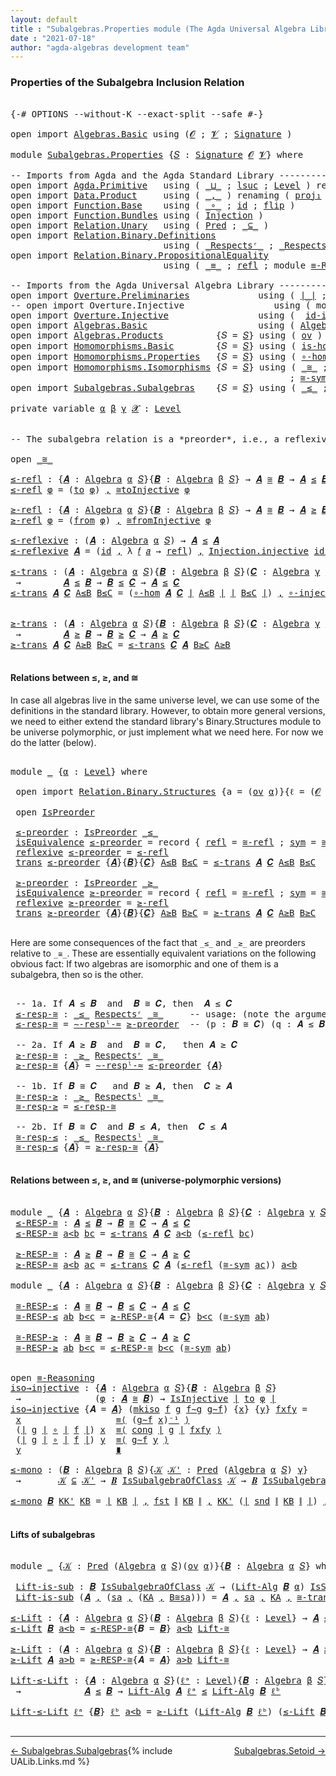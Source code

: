 ```yaml
---
layout: default
title : "Subalgebras.Properties module (The Agda Universal Algebra Library)"
date : "2021-07-18"
author: "agda-algebras development team"
---
```


### <a id="properties-of-the-subalgebra-inclusion-relation">Properties of the Subalgebra Inclusion Relation</a>

<pre class="Agda">

<a id="291" class="Symbol">{-#</a> <a id="295" class="Keyword">OPTIONS</a> <a id="303" class="Pragma">--without-K</a> <a id="315" class="Pragma">--exact-split</a> <a id="329" class="Pragma">--safe</a> <a id="336" class="Symbol">#-}</a>

<a id="341" class="Keyword">open</a> <a id="346" class="Keyword">import</a> <a id="353" href="Algebras.Basic.html" class="Module">Algebras.Basic</a> <a id="368" class="Keyword">using</a> <a id="374" class="Symbol">(</a><a id="375" href="Algebras.Basic.html#1130" class="Generalizable">𝓞</a> <a id="377" class="Symbol">;</a> <a id="379" href="Algebras.Basic.html#1132" class="Generalizable">𝓥</a> <a id="381" class="Symbol">;</a> <a id="383" href="Algebras.Basic.html#3858" class="Function">Signature</a> <a id="393" class="Symbol">)</a>

<a id="396" class="Keyword">module</a> <a id="403" href="Subalgebras.Properties.html" class="Module">Subalgebras.Properties</a> <a id="426" class="Symbol">{</a><a id="427" href="Subalgebras.Properties.html#427" class="Bound">𝑆</a> <a id="429" class="Symbol">:</a> <a id="431" href="Algebras.Basic.html#3858" class="Function">Signature</a> <a id="441" href="Algebras.Basic.html#1130" class="Generalizable">𝓞</a> <a id="443" href="Algebras.Basic.html#1132" class="Generalizable">𝓥</a><a id="444" class="Symbol">}</a> <a id="446" class="Keyword">where</a>

<a id="453" class="Comment">-- Imports from Agda and the Agda Standard Library -------------------------------</a>
<a id="536" class="Keyword">open</a> <a id="541" class="Keyword">import</a> <a id="548" href="Agda.Primitive.html" class="Module">Agda.Primitive</a>   <a id="565" class="Keyword">using</a> <a id="571" class="Symbol">(</a> <a id="573" href="Agda.Primitive.html#810" class="Primitive Operator">_⊔_</a> <a id="577" class="Symbol">;</a> <a id="579" href="Agda.Primitive.html#780" class="Primitive">lsuc</a> <a id="584" class="Symbol">;</a> <a id="586" href="Agda.Primitive.html#597" class="Postulate">Level</a> <a id="592" class="Symbol">)</a> <a id="594" class="Keyword">renaming</a> <a id="603" class="Symbol">(</a> <a id="605" href="Agda.Primitive.html#326" class="Primitive">Set</a> <a id="609" class="Symbol">to</a> <a id="612" class="Primitive">Type</a> <a id="617" class="Symbol">)</a>
<a id="619" class="Keyword">open</a> <a id="624" class="Keyword">import</a> <a id="631" href="Data.Product.html" class="Module">Data.Product</a>     <a id="648" class="Keyword">using</a> <a id="654" class="Symbol">(</a> <a id="656" href="Agda.Builtin.Sigma.html#236" class="InductiveConstructor Operator">_,_</a> <a id="660" class="Symbol">)</a> <a id="662" class="Keyword">renaming</a> <a id="671" class="Symbol">(</a> <a id="673" href="Agda.Builtin.Sigma.html#252" class="Field">proj₁</a> <a id="679" class="Symbol">to</a> <a id="682" class="Field">fst</a> <a id="686" class="Symbol">;</a> <a id="688" href="Agda.Builtin.Sigma.html#264" class="Field">proj₂</a> <a id="694" class="Symbol">to</a> <a id="697" class="Field">snd</a> <a id="701" class="Symbol">)</a>
<a id="703" class="Keyword">open</a> <a id="708" class="Keyword">import</a> <a id="715" href="Function.Base.html" class="Module">Function.Base</a>    <a id="732" class="Keyword">using</a> <a id="738" class="Symbol">(</a> <a id="740" href="Function.Base.html#1031" class="Function Operator">_∘_</a> <a id="744" class="Symbol">;</a> <a id="746" href="Function.Base.html#615" class="Function">id</a> <a id="749" class="Symbol">;</a> <a id="751" href="Function.Base.html#1554" class="Function">flip</a> <a id="756" class="Symbol">)</a>
<a id="758" class="Keyword">open</a> <a id="763" class="Keyword">import</a> <a id="770" href="Function.Bundles.html" class="Module">Function.Bundles</a> <a id="787" class="Keyword">using</a> <a id="793" class="Symbol">(</a> <a id="795" href="Function.Bundles.html#2240" class="Record">Injection</a> <a id="805" class="Symbol">)</a>
<a id="807" class="Keyword">open</a> <a id="812" class="Keyword">import</a> <a id="819" href="Relation.Unary.html" class="Module">Relation.Unary</a>   <a id="836" class="Keyword">using</a> <a id="842" class="Symbol">(</a> <a id="844" href="Relation.Unary.html#1101" class="Function">Pred</a> <a id="849" class="Symbol">;</a> <a id="851" href="Relation.Unary.html#1742" class="Function Operator">_⊆_</a> <a id="855" class="Symbol">)</a>
<a id="857" class="Keyword">open</a> <a id="862" class="Keyword">import</a> <a id="869" href="Relation.Binary.Definitions.html" class="Module">Relation.Binary.Definitions</a>
                             <a id="926" class="Keyword">using</a> <a id="932" class="Symbol">(</a> <a id="934" href="Relation.Binary.Definitions.html#3861" class="Function Operator">_Respectsʳ_</a> <a id="946" class="Symbol">;</a> <a id="948" href="Relation.Binary.Definitions.html#4026" class="Function Operator">_Respectsˡ_</a> <a id="960" class="Symbol">)</a>
<a id="962" class="Keyword">open</a> <a id="967" class="Keyword">import</a> <a id="974" href="Relation.Binary.PropositionalEquality.html" class="Module">Relation.Binary.PropositionalEquality</a>
                             <a id="1041" class="Keyword">using</a> <a id="1047" class="Symbol">(</a> <a id="1049" href="Agda.Builtin.Equality.html#151" class="Datatype Operator">_≡_</a> <a id="1053" class="Symbol">;</a> <a id="1055" href="Agda.Builtin.Equality.html#208" class="InductiveConstructor">refl</a> <a id="1060" class="Symbol">;</a> <a id="1062" class="Keyword">module</a> <a id="1069" href="Relation.Binary.PropositionalEquality.Core.html#2708" class="Module">≡-Reasoning</a> <a id="1081" class="Symbol">;</a> <a id="1083" href="Relation.Binary.PropositionalEquality.Core.html#1130" class="Function">cong</a> <a id="1088" class="Symbol">)</a>

<a id="1091" class="Comment">-- Imports from the Agda Universal Algebra Library --------------------</a>
<a id="1163" class="Keyword">open</a> <a id="1168" class="Keyword">import</a> <a id="1175" href="Overture.Preliminaries.html" class="Module">Overture.Preliminaries</a>             <a id="1210" class="Keyword">using</a> <a id="1216" class="Symbol">(</a> <a id="1218" href="Overture.Preliminaries.html#4383" class="Function Operator">∣_∣</a> <a id="1222" class="Symbol">;</a> <a id="1224" href="Overture.Preliminaries.html#4421" class="Function Operator">∥_∥</a> <a id="1228" class="Symbol">;</a> <a id="1230" href="Overture.Preliminaries.html#5086" class="Function Operator">_⁻¹</a> <a id="1234" class="Symbol">)</a>
<a id="1236" class="Comment">-- open import Overture.Injective                 using ( module compose )</a>
<a id="1311" class="Keyword">open</a> <a id="1316" class="Keyword">import</a> <a id="1323" href="Overture.Injective.html" class="Module">Overture.Injective</a>                 <a id="1358" class="Keyword">using</a> <a id="1364" class="Symbol">(</a>  <a id="1367" href="Overture.Injective.html#1150" class="Function">id-is-injective</a> <a id="1383" class="Symbol">;</a> <a id="1385" href="Overture.Injective.html#1265" class="Function">IsInjective</a> <a id="1397" class="Symbol">;</a> <a id="1399" href="Overture.Injective.html#1440" class="Function">∘-injective</a> <a id="1411" class="Symbol">)</a>
<a id="1413" class="Keyword">open</a> <a id="1418" class="Keyword">import</a> <a id="1425" href="Algebras.Basic.html" class="Module">Algebras.Basic</a>                     <a id="1460" class="Keyword">using</a> <a id="1466" class="Symbol">(</a> <a id="1468" href="Algebras.Basic.html#6222" class="Function">Algebra</a> <a id="1476" class="Symbol">;</a> <a id="1478" href="Algebras.Basic.html#10858" class="Function">Lift-Alg</a> <a id="1487" class="Symbol">)</a>
<a id="1489" class="Keyword">open</a> <a id="1494" class="Keyword">import</a> <a id="1501" href="Algebras.Products.html" class="Module">Algebras.Products</a>          <a id="1528" class="Symbol">{</a><a id="1529" class="Argument">𝑆</a> <a id="1531" class="Symbol">=</a> <a id="1533" href="Subalgebras.Properties.html#427" class="Bound">𝑆</a><a id="1534" class="Symbol">}</a> <a id="1536" class="Keyword">using</a> <a id="1542" class="Symbol">(</a> <a id="1544" href="Algebras.Products.html#3135" class="Function">ov</a> <a id="1547" class="Symbol">)</a>
<a id="1549" class="Keyword">open</a> <a id="1554" class="Keyword">import</a> <a id="1561" href="Homomorphisms.Basic.html" class="Module">Homomorphisms.Basic</a>        <a id="1588" class="Symbol">{</a><a id="1589" class="Argument">𝑆</a> <a id="1591" class="Symbol">=</a> <a id="1593" href="Subalgebras.Properties.html#427" class="Bound">𝑆</a><a id="1594" class="Symbol">}</a> <a id="1596" class="Keyword">using</a> <a id="1602" class="Symbol">(</a> <a id="1604" href="Homomorphisms.Basic.html#2538" class="Function">is-homomorphism</a> <a id="1620" class="Symbol">)</a>
<a id="1622" class="Keyword">open</a> <a id="1627" class="Keyword">import</a> <a id="1634" href="Homomorphisms.Properties.html" class="Module">Homomorphisms.Properties</a>   <a id="1661" class="Symbol">{</a><a id="1662" class="Argument">𝑆</a> <a id="1664" class="Symbol">=</a> <a id="1666" href="Subalgebras.Properties.html#427" class="Bound">𝑆</a><a id="1667" class="Symbol">}</a> <a id="1669" class="Keyword">using</a> <a id="1675" class="Symbol">(</a> <a id="1677" href="Homomorphisms.Properties.html#1366" class="Function">∘-hom</a> <a id="1683" class="Symbol">;</a> <a id="1685" href="Homomorphisms.Properties.html#1680" class="Function">∘-is-hom</a> <a id="1694" class="Symbol">)</a>
<a id="1696" class="Keyword">open</a> <a id="1701" class="Keyword">import</a> <a id="1708" href="Homomorphisms.Isomorphisms.html" class="Module">Homomorphisms.Isomorphisms</a> <a id="1735" class="Symbol">{</a><a id="1736" class="Argument">𝑆</a> <a id="1738" class="Symbol">=</a> <a id="1740" href="Subalgebras.Properties.html#427" class="Bound">𝑆</a><a id="1741" class="Symbol">}</a> <a id="1743" class="Keyword">using</a> <a id="1749" class="Symbol">(</a> <a id="1751" href="Homomorphisms.Isomorphisms.html#2333" class="Record Operator">_≅_</a> <a id="1755" class="Symbol">;</a> <a id="1757" href="Homomorphisms.Isomorphisms.html#3500" class="Function">≅toInjective</a> <a id="1770" class="Symbol">;</a> <a id="1772" href="Homomorphisms.Isomorphisms.html#3828" class="Function">≅fromInjective</a> <a id="1787" class="Symbol">;</a> <a id="1789" href="Homomorphisms.Isomorphisms.html#2874" class="Function">≅-refl</a>
                                                     <a id="1849" class="Symbol">;</a> <a id="1851" href="Homomorphisms.Isomorphisms.html#2964" class="Function">≅-sym</a> <a id="1857" class="Symbol">;</a> <a id="1859" href="Homomorphisms.Isomorphisms.html#3053" class="Function">≅-trans</a> <a id="1867" class="Symbol">;</a> <a id="1869" href="Homomorphisms.Isomorphisms.html#4408" class="Function">Lift-≅</a> <a id="1876" class="Symbol">;</a> <a id="1878" href="Homomorphisms.Isomorphisms.html#2427" class="InductiveConstructor">mkiso</a> <a id="1884" class="Symbol">)</a>
<a id="1886" class="Keyword">open</a> <a id="1891" class="Keyword">import</a> <a id="1898" href="Subalgebras.Subalgebras.html" class="Module">Subalgebras.Subalgebras</a>    <a id="1925" class="Symbol">{</a><a id="1926" class="Argument">𝑆</a> <a id="1928" class="Symbol">=</a> <a id="1930" href="Subalgebras.Properties.html#427" class="Bound">𝑆</a><a id="1931" class="Symbol">}</a> <a id="1933" class="Keyword">using</a> <a id="1939" class="Symbol">(</a> <a id="1941" href="Subalgebras.Subalgebras.html#2186" class="Function Operator">_≤_</a> <a id="1945" class="Symbol">;</a> <a id="1947" href="Subalgebras.Subalgebras.html#2339" class="Function Operator">_≥_</a> <a id="1951" class="Symbol">;</a> <a id="1953" href="Subalgebras.Subalgebras.html#5744" class="Function Operator">_IsSubalgebraOfClass_</a> <a id="1975" class="Symbol">)</a>

<a id="1978" class="Keyword">private</a> <a id="1986" class="Keyword">variable</a> <a id="1995" href="Subalgebras.Properties.html#1995" class="Generalizable">α</a> <a id="1997" href="Subalgebras.Properties.html#1997" class="Generalizable">β</a> <a id="1999" href="Subalgebras.Properties.html#1999" class="Generalizable">γ</a> <a id="2001" href="Subalgebras.Properties.html#2001" class="Generalizable">𝓧</a> <a id="2003" class="Symbol">:</a> <a id="2005" href="Agda.Primitive.html#597" class="Postulate">Level</a>


<a id="2013" class="Comment">-- The subalgebra relation is a *preorder*, i.e., a reflexive transitive binary relation.</a>

<a id="2104" class="Keyword">open</a> <a id="2109" href="Homomorphisms.Isomorphisms.html#2333" class="Module Operator">_≅_</a>

<a id="≤-refl"></a><a id="2114" href="Subalgebras.Properties.html#2114" class="Function">≤-refl</a> <a id="2121" class="Symbol">:</a> <a id="2123" class="Symbol">{</a><a id="2124" href="Subalgebras.Properties.html#2124" class="Bound">𝑨</a> <a id="2126" class="Symbol">:</a> <a id="2128" href="Algebras.Basic.html#6222" class="Function">Algebra</a> <a id="2136" href="Subalgebras.Properties.html#1995" class="Generalizable">α</a> <a id="2138" href="Subalgebras.Properties.html#427" class="Bound">𝑆</a><a id="2139" class="Symbol">}{</a><a id="2141" href="Subalgebras.Properties.html#2141" class="Bound">𝑩</a> <a id="2143" class="Symbol">:</a> <a id="2145" href="Algebras.Basic.html#6222" class="Function">Algebra</a> <a id="2153" href="Subalgebras.Properties.html#1997" class="Generalizable">β</a> <a id="2155" href="Subalgebras.Properties.html#427" class="Bound">𝑆</a><a id="2156" class="Symbol">}</a> <a id="2158" class="Symbol">→</a> <a id="2160" href="Subalgebras.Properties.html#2124" class="Bound">𝑨</a> <a id="2162" href="Homomorphisms.Isomorphisms.html#2333" class="Record Operator">≅</a> <a id="2164" href="Subalgebras.Properties.html#2141" class="Bound">𝑩</a> <a id="2166" class="Symbol">→</a> <a id="2168" href="Subalgebras.Properties.html#2124" class="Bound">𝑨</a> <a id="2170" href="Subalgebras.Subalgebras.html#2186" class="Function Operator">≤</a> <a id="2172" href="Subalgebras.Properties.html#2141" class="Bound">𝑩</a>
<a id="2174" href="Subalgebras.Properties.html#2114" class="Function">≤-refl</a> <a id="2181" href="Subalgebras.Properties.html#2181" class="Bound">φ</a> <a id="2183" class="Symbol">=</a> <a id="2185" class="Symbol">(</a><a id="2186" href="Homomorphisms.Isomorphisms.html#2442" class="Field">to</a> <a id="2189" href="Subalgebras.Properties.html#2181" class="Bound">φ</a><a id="2190" class="Symbol">)</a> <a id="2192" href="Agda.Builtin.Sigma.html#236" class="InductiveConstructor Operator">,</a> <a id="2194" href="Homomorphisms.Isomorphisms.html#3500" class="Function">≅toInjective</a> <a id="2207" href="Subalgebras.Properties.html#2181" class="Bound">φ</a>

<a id="≥-refl"></a><a id="2210" href="Subalgebras.Properties.html#2210" class="Function">≥-refl</a> <a id="2217" class="Symbol">:</a> <a id="2219" class="Symbol">{</a><a id="2220" href="Subalgebras.Properties.html#2220" class="Bound">𝑨</a> <a id="2222" class="Symbol">:</a> <a id="2224" href="Algebras.Basic.html#6222" class="Function">Algebra</a> <a id="2232" href="Subalgebras.Properties.html#1995" class="Generalizable">α</a> <a id="2234" href="Subalgebras.Properties.html#427" class="Bound">𝑆</a><a id="2235" class="Symbol">}{</a><a id="2237" href="Subalgebras.Properties.html#2237" class="Bound">𝑩</a> <a id="2239" class="Symbol">:</a> <a id="2241" href="Algebras.Basic.html#6222" class="Function">Algebra</a> <a id="2249" href="Subalgebras.Properties.html#1997" class="Generalizable">β</a> <a id="2251" href="Subalgebras.Properties.html#427" class="Bound">𝑆</a><a id="2252" class="Symbol">}</a> <a id="2254" class="Symbol">→</a> <a id="2256" href="Subalgebras.Properties.html#2220" class="Bound">𝑨</a> <a id="2258" href="Homomorphisms.Isomorphisms.html#2333" class="Record Operator">≅</a> <a id="2260" href="Subalgebras.Properties.html#2237" class="Bound">𝑩</a> <a id="2262" class="Symbol">→</a> <a id="2264" href="Subalgebras.Properties.html#2220" class="Bound">𝑨</a> <a id="2266" href="Subalgebras.Subalgebras.html#2339" class="Function Operator">≥</a> <a id="2268" href="Subalgebras.Properties.html#2237" class="Bound">𝑩</a>
<a id="2270" href="Subalgebras.Properties.html#2210" class="Function">≥-refl</a> <a id="2277" href="Subalgebras.Properties.html#2277" class="Bound">φ</a> <a id="2279" class="Symbol">=</a> <a id="2281" class="Symbol">(</a><a id="2282" href="Homomorphisms.Isomorphisms.html#2457" class="Field">from</a> <a id="2287" href="Subalgebras.Properties.html#2277" class="Bound">φ</a><a id="2288" class="Symbol">)</a> <a id="2290" href="Agda.Builtin.Sigma.html#236" class="InductiveConstructor Operator">,</a> <a id="2292" href="Homomorphisms.Isomorphisms.html#3828" class="Function">≅fromInjective</a> <a id="2307" href="Subalgebras.Properties.html#2277" class="Bound">φ</a>

<a id="≤-reflexive"></a><a id="2310" href="Subalgebras.Properties.html#2310" class="Function">≤-reflexive</a> <a id="2322" class="Symbol">:</a> <a id="2324" class="Symbol">(</a><a id="2325" href="Subalgebras.Properties.html#2325" class="Bound">𝑨</a> <a id="2327" class="Symbol">:</a> <a id="2329" href="Algebras.Basic.html#6222" class="Function">Algebra</a> <a id="2337" href="Subalgebras.Properties.html#1995" class="Generalizable">α</a> <a id="2339" href="Subalgebras.Properties.html#427" class="Bound">𝑆</a><a id="2340" class="Symbol">)</a> <a id="2342" class="Symbol">→</a> <a id="2344" href="Subalgebras.Properties.html#2325" class="Bound">𝑨</a> <a id="2346" href="Subalgebras.Subalgebras.html#2186" class="Function Operator">≤</a> <a id="2348" href="Subalgebras.Properties.html#2325" class="Bound">𝑨</a>
<a id="2350" href="Subalgebras.Properties.html#2310" class="Function">≤-reflexive</a> <a id="2362" href="Subalgebras.Properties.html#2362" class="Bound">𝑨</a> <a id="2364" class="Symbol">=</a> <a id="2366" class="Symbol">(</a><a id="2367" href="Function.Base.html#615" class="Function">id</a> <a id="2370" href="Agda.Builtin.Sigma.html#236" class="InductiveConstructor Operator">,</a> <a id="2372" class="Symbol">λ</a> <a id="2374" href="Subalgebras.Properties.html#2374" class="Bound">𝑓</a> <a id="2376" href="Subalgebras.Properties.html#2376" class="Bound">𝑎</a> <a id="2378" class="Symbol">→</a> <a id="2380" href="Agda.Builtin.Equality.html#208" class="InductiveConstructor">refl</a><a id="2384" class="Symbol">)</a> <a id="2386" href="Agda.Builtin.Sigma.html#236" class="InductiveConstructor Operator">,</a> <a id="2388" href="Function.Bundles.html#2366" class="Field">Injection.injective</a> <a id="2408" href="Overture.Injective.html#1150" class="Function">id-is-injective</a>

<a id="≤-trans"></a><a id="2425" href="Subalgebras.Properties.html#2425" class="Function">≤-trans</a> <a id="2433" class="Symbol">:</a> <a id="2435" class="Symbol">(</a><a id="2436" href="Subalgebras.Properties.html#2436" class="Bound">𝑨</a> <a id="2438" class="Symbol">:</a> <a id="2440" href="Algebras.Basic.html#6222" class="Function">Algebra</a> <a id="2448" href="Subalgebras.Properties.html#1995" class="Generalizable">α</a> <a id="2450" href="Subalgebras.Properties.html#427" class="Bound">𝑆</a><a id="2451" class="Symbol">){</a><a id="2453" href="Subalgebras.Properties.html#2453" class="Bound">𝑩</a> <a id="2455" class="Symbol">:</a> <a id="2457" href="Algebras.Basic.html#6222" class="Function">Algebra</a> <a id="2465" href="Subalgebras.Properties.html#1997" class="Generalizable">β</a> <a id="2467" href="Subalgebras.Properties.html#427" class="Bound">𝑆</a><a id="2468" class="Symbol">}(</a><a id="2470" href="Subalgebras.Properties.html#2470" class="Bound">𝑪</a> <a id="2472" class="Symbol">:</a> <a id="2474" href="Algebras.Basic.html#6222" class="Function">Algebra</a> <a id="2482" href="Subalgebras.Properties.html#1999" class="Generalizable">γ</a> <a id="2484" href="Subalgebras.Properties.html#427" class="Bound">𝑆</a><a id="2485" class="Symbol">)</a>
 <a id="2488" class="Symbol">→</a>        <a id="2497" href="Subalgebras.Properties.html#2436" class="Bound">𝑨</a> <a id="2499" href="Subalgebras.Subalgebras.html#2186" class="Function Operator">≤</a> <a id="2501" href="Subalgebras.Properties.html#2453" class="Bound">𝑩</a> <a id="2503" class="Symbol">→</a> <a id="2505" href="Subalgebras.Properties.html#2453" class="Bound">𝑩</a> <a id="2507" href="Subalgebras.Subalgebras.html#2186" class="Function Operator">≤</a> <a id="2509" href="Subalgebras.Properties.html#2470" class="Bound">𝑪</a> <a id="2511" class="Symbol">→</a> <a id="2513" href="Subalgebras.Properties.html#2436" class="Bound">𝑨</a> <a id="2515" href="Subalgebras.Subalgebras.html#2186" class="Function Operator">≤</a> <a id="2517" href="Subalgebras.Properties.html#2470" class="Bound">𝑪</a>
<a id="2519" href="Subalgebras.Properties.html#2425" class="Function">≤-trans</a> <a id="2527" href="Subalgebras.Properties.html#2527" class="Bound">𝑨</a> <a id="2529" href="Subalgebras.Properties.html#2529" class="Bound">𝑪</a> <a id="2531" href="Subalgebras.Properties.html#2531" class="Bound">A≤B</a> <a id="2535" href="Subalgebras.Properties.html#2535" class="Bound">B≤C</a> <a id="2539" class="Symbol">=</a> <a id="2541" class="Symbol">(</a><a id="2542" href="Homomorphisms.Properties.html#1366" class="Function">∘-hom</a> <a id="2548" href="Subalgebras.Properties.html#2527" class="Bound">𝑨</a> <a id="2550" href="Subalgebras.Properties.html#2529" class="Bound">𝑪</a> <a id="2552" href="Overture.Preliminaries.html#4383" class="Function Operator">∣</a> <a id="2554" href="Subalgebras.Properties.html#2531" class="Bound">A≤B</a> <a id="2558" href="Overture.Preliminaries.html#4383" class="Function Operator">∣</a> <a id="2560" href="Overture.Preliminaries.html#4383" class="Function Operator">∣</a> <a id="2562" href="Subalgebras.Properties.html#2535" class="Bound">B≤C</a> <a id="2566" href="Overture.Preliminaries.html#4383" class="Function Operator">∣</a><a id="2567" class="Symbol">)</a> <a id="2569" href="Agda.Builtin.Sigma.html#236" class="InductiveConstructor Operator">,</a> <a id="2571" href="Overture.Injective.html#1440" class="Function">∘-injective</a> <a id="2583" href="Overture.Preliminaries.html#4421" class="Function Operator">∥</a> <a id="2585" href="Subalgebras.Properties.html#2531" class="Bound">A≤B</a> <a id="2589" href="Overture.Preliminaries.html#4421" class="Function Operator">∥</a> <a id="2591" href="Overture.Preliminaries.html#4421" class="Function Operator">∥</a> <a id="2593" href="Subalgebras.Properties.html#2535" class="Bound">B≤C</a> <a id="2597" href="Overture.Preliminaries.html#4421" class="Function Operator">∥</a>


<a id="≥-trans"></a><a id="2601" href="Subalgebras.Properties.html#2601" class="Function">≥-trans</a> <a id="2609" class="Symbol">:</a> <a id="2611" class="Symbol">(</a><a id="2612" href="Subalgebras.Properties.html#2612" class="Bound">𝑨</a> <a id="2614" class="Symbol">:</a> <a id="2616" href="Algebras.Basic.html#6222" class="Function">Algebra</a> <a id="2624" href="Subalgebras.Properties.html#1995" class="Generalizable">α</a> <a id="2626" href="Subalgebras.Properties.html#427" class="Bound">𝑆</a><a id="2627" class="Symbol">){</a><a id="2629" href="Subalgebras.Properties.html#2629" class="Bound">𝑩</a> <a id="2631" class="Symbol">:</a> <a id="2633" href="Algebras.Basic.html#6222" class="Function">Algebra</a> <a id="2641" href="Subalgebras.Properties.html#1997" class="Generalizable">β</a> <a id="2643" href="Subalgebras.Properties.html#427" class="Bound">𝑆</a><a id="2644" class="Symbol">}(</a><a id="2646" href="Subalgebras.Properties.html#2646" class="Bound">𝑪</a> <a id="2648" class="Symbol">:</a> <a id="2650" href="Algebras.Basic.html#6222" class="Function">Algebra</a> <a id="2658" href="Subalgebras.Properties.html#1999" class="Generalizable">γ</a> <a id="2660" href="Subalgebras.Properties.html#427" class="Bound">𝑆</a><a id="2661" class="Symbol">)</a>
 <a id="2664" class="Symbol">→</a>        <a id="2673" href="Subalgebras.Properties.html#2612" class="Bound">𝑨</a> <a id="2675" href="Subalgebras.Subalgebras.html#2339" class="Function Operator">≥</a> <a id="2677" href="Subalgebras.Properties.html#2629" class="Bound">𝑩</a> <a id="2679" class="Symbol">→</a> <a id="2681" href="Subalgebras.Properties.html#2629" class="Bound">𝑩</a> <a id="2683" href="Subalgebras.Subalgebras.html#2339" class="Function Operator">≥</a> <a id="2685" href="Subalgebras.Properties.html#2646" class="Bound">𝑪</a> <a id="2687" class="Symbol">→</a> <a id="2689" href="Subalgebras.Properties.html#2612" class="Bound">𝑨</a> <a id="2691" href="Subalgebras.Subalgebras.html#2339" class="Function Operator">≥</a> <a id="2693" href="Subalgebras.Properties.html#2646" class="Bound">𝑪</a>
<a id="2695" href="Subalgebras.Properties.html#2601" class="Function">≥-trans</a> <a id="2703" href="Subalgebras.Properties.html#2703" class="Bound">𝑨</a> <a id="2705" href="Subalgebras.Properties.html#2705" class="Bound">𝑪</a> <a id="2707" href="Subalgebras.Properties.html#2707" class="Bound">A≥B</a> <a id="2711" href="Subalgebras.Properties.html#2711" class="Bound">B≥C</a> <a id="2715" class="Symbol">=</a> <a id="2717" href="Subalgebras.Properties.html#2425" class="Function">≤-trans</a> <a id="2725" href="Subalgebras.Properties.html#2705" class="Bound">𝑪</a> <a id="2727" href="Subalgebras.Properties.html#2703" class="Bound">𝑨</a> <a id="2729" href="Subalgebras.Properties.html#2711" class="Bound">B≥C</a> <a id="2733" href="Subalgebras.Properties.html#2707" class="Bound">A≥B</a>

</pre>

#### <a id="relations-between">Relations between ≤, ≥, and ≅</a>

In case all algebras live in the same universe level, we can use some of the definitions
in the standard library. However, to obtain more general versions, we need to either
extend the standard library's Binary.Structures module to be universe polymorphic, or
just implement what we need here.  For now we do the latter (below).

<pre class="Agda">

<a id="3160" class="Keyword">module</a> <a id="3167" href="Subalgebras.Properties.html#3167" class="Module">_</a> <a id="3169" class="Symbol">{</a><a id="3170" href="Subalgebras.Properties.html#3170" class="Bound">α</a> <a id="3172" class="Symbol">:</a> <a id="3174" href="Agda.Primitive.html#597" class="Postulate">Level</a><a id="3179" class="Symbol">}</a> <a id="3181" class="Keyword">where</a>

 <a id="3189" class="Keyword">open</a> <a id="3194" class="Keyword">import</a> <a id="3201" href="Relation.Binary.Structures.html" class="Module">Relation.Binary.Structures</a> <a id="3228" class="Symbol">{</a><a id="3229" class="Argument">a</a> <a id="3231" class="Symbol">=</a> <a id="3233" class="Symbol">(</a><a id="3234" href="Algebras.Products.html#3135" class="Function">ov</a> <a id="3237" href="Subalgebras.Properties.html#3170" class="Bound">α</a><a id="3238" class="Symbol">)}{</a><a id="3241" class="Argument">ℓ</a> <a id="3243" class="Symbol">=</a> <a id="3245" class="Symbol">(</a><a id="3246" href="Subalgebras.Properties.html#441" class="Bound">𝓞</a> <a id="3248" href="Agda.Primitive.html#810" class="Primitive Operator">⊔</a> <a id="3250" href="Subalgebras.Properties.html#443" class="Bound">𝓥</a> <a id="3252" href="Agda.Primitive.html#810" class="Primitive Operator">⊔</a> <a id="3254" href="Subalgebras.Properties.html#3170" class="Bound">α</a><a id="3255" class="Symbol">)}</a> <a id="3258" class="Symbol">(</a><a id="3259" href="Homomorphisms.Isomorphisms.html#2333" class="Record Operator">_≅_</a> <a id="3263" class="Symbol">{</a><a id="3264" href="Subalgebras.Properties.html#3170" class="Bound">α</a><a id="3265" class="Symbol">}{</a><a id="3267" href="Subalgebras.Properties.html#3170" class="Bound">α</a><a id="3268" class="Symbol">})</a>

 <a id="3273" class="Keyword">open</a> <a id="3278" href="Relation.Binary.Structures.html#2163" class="Module">IsPreorder</a>

 <a id="3291" href="Subalgebras.Properties.html#3291" class="Function">≤-preorder</a> <a id="3302" class="Symbol">:</a> <a id="3304" href="Relation.Binary.Structures.html#2163" class="Record">IsPreorder</a> <a id="3315" href="Subalgebras.Subalgebras.html#2186" class="Function Operator">_≤_</a>
 <a id="3320" href="Relation.Binary.Structures.html#2228" class="Field">isEquivalence</a> <a id="3334" href="Subalgebras.Properties.html#3291" class="Function">≤-preorder</a> <a id="3345" class="Symbol">=</a> <a id="3347" class="Keyword">record</a> <a id="3354" class="Symbol">{</a> <a id="3356" href="Relation.Binary.Structures.html#1568" class="Field">refl</a> <a id="3361" class="Symbol">=</a> <a id="3363" href="Homomorphisms.Isomorphisms.html#2874" class="Function">≅-refl</a> <a id="3370" class="Symbol">;</a> <a id="3372" href="Relation.Binary.Structures.html#1594" class="Field">sym</a> <a id="3376" class="Symbol">=</a> <a id="3378" href="Homomorphisms.Isomorphisms.html#2964" class="Function">≅-sym</a> <a id="3384" class="Symbol">;</a> <a id="3386" href="Relation.Binary.Structures.html#1620" class="Field">trans</a> <a id="3392" class="Symbol">=</a> <a id="3394" href="Homomorphisms.Isomorphisms.html#3053" class="Function">≅-trans</a> <a id="3402" class="Symbol">}</a>
 <a id="3405" href="Relation.Binary.Structures.html#2331" class="Field">reflexive</a> <a id="3415" href="Subalgebras.Properties.html#3291" class="Function">≤-preorder</a> <a id="3426" class="Symbol">=</a> <a id="3428" href="Subalgebras.Properties.html#2114" class="Function">≤-refl</a>
 <a id="3436" href="Relation.Binary.Structures.html#2361" class="Field">trans</a> <a id="3442" href="Subalgebras.Properties.html#3291" class="Function">≤-preorder</a> <a id="3453" class="Symbol">{</a><a id="3454" href="Subalgebras.Properties.html#3454" class="Bound">𝑨</a><a id="3455" class="Symbol">}{</a><a id="3457" href="Subalgebras.Properties.html#3457" class="Bound">𝑩</a><a id="3458" class="Symbol">}{</a><a id="3460" href="Subalgebras.Properties.html#3460" class="Bound">𝑪</a><a id="3461" class="Symbol">}</a> <a id="3463" href="Subalgebras.Properties.html#3463" class="Bound">A≤B</a> <a id="3467" href="Subalgebras.Properties.html#3467" class="Bound">B≤C</a> <a id="3471" class="Symbol">=</a> <a id="3473" href="Subalgebras.Properties.html#2425" class="Function">≤-trans</a> <a id="3481" href="Subalgebras.Properties.html#3454" class="Bound">𝑨</a> <a id="3483" href="Subalgebras.Properties.html#3460" class="Bound">𝑪</a> <a id="3485" href="Subalgebras.Properties.html#3463" class="Bound">A≤B</a> <a id="3489" href="Subalgebras.Properties.html#3467" class="Bound">B≤C</a>

 <a id="3495" href="Subalgebras.Properties.html#3495" class="Function">≥-preorder</a> <a id="3506" class="Symbol">:</a> <a id="3508" href="Relation.Binary.Structures.html#2163" class="Record">IsPreorder</a> <a id="3519" href="Subalgebras.Subalgebras.html#2339" class="Function Operator">_≥_</a>
 <a id="3524" href="Relation.Binary.Structures.html#2228" class="Field">isEquivalence</a> <a id="3538" href="Subalgebras.Properties.html#3495" class="Function">≥-preorder</a> <a id="3549" class="Symbol">=</a> <a id="3551" class="Keyword">record</a> <a id="3558" class="Symbol">{</a> <a id="3560" href="Relation.Binary.Structures.html#1568" class="Field">refl</a> <a id="3565" class="Symbol">=</a> <a id="3567" href="Homomorphisms.Isomorphisms.html#2874" class="Function">≅-refl</a> <a id="3574" class="Symbol">;</a> <a id="3576" href="Relation.Binary.Structures.html#1594" class="Field">sym</a> <a id="3580" class="Symbol">=</a> <a id="3582" href="Homomorphisms.Isomorphisms.html#2964" class="Function">≅-sym</a> <a id="3588" class="Symbol">;</a> <a id="3590" href="Relation.Binary.Structures.html#1620" class="Field">trans</a> <a id="3596" class="Symbol">=</a> <a id="3598" href="Homomorphisms.Isomorphisms.html#3053" class="Function">≅-trans</a> <a id="3606" class="Symbol">}</a>
 <a id="3609" href="Relation.Binary.Structures.html#2331" class="Field">reflexive</a> <a id="3619" href="Subalgebras.Properties.html#3495" class="Function">≥-preorder</a> <a id="3630" class="Symbol">=</a> <a id="3632" href="Subalgebras.Properties.html#2210" class="Function">≥-refl</a>
 <a id="3640" href="Relation.Binary.Structures.html#2361" class="Field">trans</a> <a id="3646" href="Subalgebras.Properties.html#3495" class="Function">≥-preorder</a> <a id="3657" class="Symbol">{</a><a id="3658" href="Subalgebras.Properties.html#3658" class="Bound">𝑨</a><a id="3659" class="Symbol">}{</a><a id="3661" href="Subalgebras.Properties.html#3661" class="Bound">𝑩</a><a id="3662" class="Symbol">}{</a><a id="3664" href="Subalgebras.Properties.html#3664" class="Bound">𝑪</a><a id="3665" class="Symbol">}</a> <a id="3667" href="Subalgebras.Properties.html#3667" class="Bound">A≥B</a> <a id="3671" href="Subalgebras.Properties.html#3671" class="Bound">B≥C</a> <a id="3675" class="Symbol">=</a> <a id="3677" href="Subalgebras.Properties.html#2601" class="Function">≥-trans</a> <a id="3685" href="Subalgebras.Properties.html#3658" class="Bound">𝑨</a> <a id="3687" href="Subalgebras.Properties.html#3664" class="Bound">𝑪</a> <a id="3689" href="Subalgebras.Properties.html#3667" class="Bound">A≥B</a> <a id="3693" href="Subalgebras.Properties.html#3671" class="Bound">B≥C</a>

</pre>

Here are some consequences of the fact that `_≤_` and `_≥_` are preorders relative to `_≅_`.
These are essentially equivalent variations on the following obvious fact: If two algebras are isomorphic and one of them is a subalgebra, then so is the other.

<pre class="Agda">

 <a id="3980" class="Comment">-- 1a. If 𝑨 ≤ 𝑩  and  𝑩 ≅ 𝑪, then  𝑨 ≤ 𝑪</a>
 <a id="4022" href="Subalgebras.Properties.html#4022" class="Function">≤-resp-≅</a> <a id="4031" class="Symbol">:</a> <a id="4033" href="Subalgebras.Subalgebras.html#2186" class="Function Operator">_≤_</a> <a id="4037" href="Relation.Binary.Definitions.html#3861" class="Function Operator">Respectsʳ</a> <a id="4047" href="Homomorphisms.Isomorphisms.html#2333" class="Record Operator">_≅_</a>     <a id="4055" class="Comment">-- usage: (note the argument order)</a>
 <a id="4092" href="Subalgebras.Properties.html#4022" class="Function">≤-resp-≅</a> <a id="4101" class="Symbol">=</a> <a id="4103" href="Relation.Binary.Structures.html#2489" class="Function">∼-respˡ-≈</a> <a id="4113" href="Subalgebras.Properties.html#3495" class="Function">≥-preorder</a>  <a id="4125" class="Comment">-- (p : 𝑩 ≅ 𝑪) (q : 𝑨 ≤ 𝑩) → (≤-resp-≅ p q) : 𝑨 ≤ 𝑪</a>

 <a id="4179" class="Comment">-- 2a. If 𝑨 ≥ 𝑩  and  𝑩 ≅ 𝑪,   then 𝑨 ≥ 𝑪</a>
 <a id="4222" href="Subalgebras.Properties.html#4222" class="Function">≥-resp-≅</a> <a id="4231" class="Symbol">:</a> <a id="4233" href="Subalgebras.Subalgebras.html#2339" class="Function Operator">_≥_</a> <a id="4237" href="Relation.Binary.Definitions.html#3861" class="Function Operator">Respectsʳ</a> <a id="4247" href="Homomorphisms.Isomorphisms.html#2333" class="Record Operator">_≅_</a>
 <a id="4252" href="Subalgebras.Properties.html#4222" class="Function">≥-resp-≅</a> <a id="4261" class="Symbol">{</a><a id="4262" href="Subalgebras.Properties.html#4262" class="Bound">𝑨</a><a id="4263" class="Symbol">}</a> <a id="4265" class="Symbol">=</a> <a id="4267" href="Relation.Binary.Structures.html#2489" class="Function">∼-respˡ-≈</a> <a id="4277" href="Subalgebras.Properties.html#3291" class="Function">≤-preorder</a> <a id="4288" class="Symbol">{</a><a id="4289" href="Subalgebras.Properties.html#4262" class="Bound">𝑨</a><a id="4290" class="Symbol">}</a>

 <a id="4294" class="Comment">-- 1b. If 𝑩 ≅ 𝑪   and 𝑩 ≥ 𝑨, then  𝑪 ≥ 𝑨</a>
 <a id="4336" href="Subalgebras.Properties.html#4336" class="Function">≅-resp-≥</a> <a id="4345" class="Symbol">:</a> <a id="4347" href="Subalgebras.Subalgebras.html#2339" class="Function Operator">_≥_</a> <a id="4351" href="Relation.Binary.Definitions.html#4026" class="Function Operator">Respectsˡ</a> <a id="4361" href="Homomorphisms.Isomorphisms.html#2333" class="Record Operator">_≅_</a>
 <a id="4366" href="Subalgebras.Properties.html#4336" class="Function">≅-resp-≥</a> <a id="4375" class="Symbol">=</a> <a id="4377" href="Subalgebras.Properties.html#4022" class="Function">≤-resp-≅</a>

 <a id="4388" class="Comment">-- 2b. If 𝑩 ≅ 𝑪  and 𝑩 ≤ 𝑨, then  𝑪 ≤ 𝑨</a>
 <a id="4429" href="Subalgebras.Properties.html#4429" class="Function">≅-resp-≤</a> <a id="4438" class="Symbol">:</a> <a id="4440" href="Subalgebras.Subalgebras.html#2186" class="Function Operator">_≤_</a> <a id="4444" href="Relation.Binary.Definitions.html#4026" class="Function Operator">Respectsˡ</a> <a id="4454" href="Homomorphisms.Isomorphisms.html#2333" class="Record Operator">_≅_</a>
 <a id="4459" href="Subalgebras.Properties.html#4429" class="Function">≅-resp-≤</a> <a id="4468" class="Symbol">{</a><a id="4469" href="Subalgebras.Properties.html#4469" class="Bound">𝑨</a><a id="4470" class="Symbol">}</a> <a id="4472" class="Symbol">=</a> <a id="4474" href="Subalgebras.Properties.html#4222" class="Function">≥-resp-≅</a> <a id="4483" class="Symbol">{</a><a id="4484" href="Subalgebras.Properties.html#4469" class="Bound">𝑨</a><a id="4485" class="Symbol">}</a>

</pre>

#### <a id="relations-between-polymorphic-versions)">Relations between ≤, ≥, and ≅ (universe-polymorphic versions)</a>

<pre class="Agda">

<a id="4634" class="Keyword">module</a> <a id="4641" href="Subalgebras.Properties.html#4641" class="Module">_</a> <a id="4643" class="Symbol">{</a><a id="4644" href="Subalgebras.Properties.html#4644" class="Bound">𝑨</a> <a id="4646" class="Symbol">:</a> <a id="4648" href="Algebras.Basic.html#6222" class="Function">Algebra</a> <a id="4656" href="Subalgebras.Properties.html#1995" class="Generalizable">α</a> <a id="4658" href="Subalgebras.Properties.html#427" class="Bound">𝑆</a><a id="4659" class="Symbol">}{</a><a id="4661" href="Subalgebras.Properties.html#4661" class="Bound">𝑩</a> <a id="4663" class="Symbol">:</a> <a id="4665" href="Algebras.Basic.html#6222" class="Function">Algebra</a> <a id="4673" href="Subalgebras.Properties.html#1997" class="Generalizable">β</a> <a id="4675" href="Subalgebras.Properties.html#427" class="Bound">𝑆</a><a id="4676" class="Symbol">}{</a><a id="4678" href="Subalgebras.Properties.html#4678" class="Bound">𝑪</a> <a id="4680" class="Symbol">:</a> <a id="4682" href="Algebras.Basic.html#6222" class="Function">Algebra</a> <a id="4690" href="Subalgebras.Properties.html#1999" class="Generalizable">γ</a> <a id="4692" href="Subalgebras.Properties.html#427" class="Bound">𝑆</a><a id="4693" class="Symbol">}</a> <a id="4695" class="Keyword">where</a>
 <a id="4702" href="Subalgebras.Properties.html#4702" class="Function">≤-RESP-≅</a> <a id="4711" class="Symbol">:</a> <a id="4713" href="Subalgebras.Properties.html#4644" class="Bound">𝑨</a> <a id="4715" href="Subalgebras.Subalgebras.html#2186" class="Function Operator">≤</a> <a id="4717" href="Subalgebras.Properties.html#4661" class="Bound">𝑩</a> <a id="4719" class="Symbol">→</a> <a id="4721" href="Subalgebras.Properties.html#4661" class="Bound">𝑩</a> <a id="4723" href="Homomorphisms.Isomorphisms.html#2333" class="Record Operator">≅</a> <a id="4725" href="Subalgebras.Properties.html#4678" class="Bound">𝑪</a> <a id="4727" class="Symbol">→</a> <a id="4729" href="Subalgebras.Properties.html#4644" class="Bound">𝑨</a> <a id="4731" href="Subalgebras.Subalgebras.html#2186" class="Function Operator">≤</a> <a id="4733" href="Subalgebras.Properties.html#4678" class="Bound">𝑪</a>
 <a id="4736" href="Subalgebras.Properties.html#4702" class="Function">≤-RESP-≅</a> <a id="4745" href="Subalgebras.Properties.html#4745" class="Bound">a&lt;b</a> <a id="4749" href="Subalgebras.Properties.html#4749" class="Bound">bc</a> <a id="4752" class="Symbol">=</a> <a id="4754" href="Subalgebras.Properties.html#2425" class="Function">≤-trans</a> <a id="4762" href="Subalgebras.Properties.html#4644" class="Bound">𝑨</a> <a id="4764" href="Subalgebras.Properties.html#4678" class="Bound">𝑪</a> <a id="4766" href="Subalgebras.Properties.html#4745" class="Bound">a&lt;b</a> <a id="4770" class="Symbol">(</a><a id="4771" href="Subalgebras.Properties.html#2114" class="Function">≤-refl</a> <a id="4778" href="Subalgebras.Properties.html#4749" class="Bound">bc</a><a id="4780" class="Symbol">)</a>

 <a id="4784" href="Subalgebras.Properties.html#4784" class="Function">≥-RESP-≅</a> <a id="4793" class="Symbol">:</a> <a id="4795" href="Subalgebras.Properties.html#4644" class="Bound">𝑨</a> <a id="4797" href="Subalgebras.Subalgebras.html#2339" class="Function Operator">≥</a> <a id="4799" href="Subalgebras.Properties.html#4661" class="Bound">𝑩</a> <a id="4801" class="Symbol">→</a> <a id="4803" href="Subalgebras.Properties.html#4661" class="Bound">𝑩</a> <a id="4805" href="Homomorphisms.Isomorphisms.html#2333" class="Record Operator">≅</a> <a id="4807" href="Subalgebras.Properties.html#4678" class="Bound">𝑪</a> <a id="4809" class="Symbol">→</a> <a id="4811" href="Subalgebras.Properties.html#4644" class="Bound">𝑨</a> <a id="4813" href="Subalgebras.Subalgebras.html#2339" class="Function Operator">≥</a> <a id="4815" href="Subalgebras.Properties.html#4678" class="Bound">𝑪</a>
 <a id="4818" href="Subalgebras.Properties.html#4784" class="Function">≥-RESP-≅</a> <a id="4827" href="Subalgebras.Properties.html#4827" class="Bound">a&lt;b</a> <a id="4831" href="Subalgebras.Properties.html#4831" class="Bound">ac</a> <a id="4834" class="Symbol">=</a> <a id="4836" href="Subalgebras.Properties.html#2425" class="Function">≤-trans</a> <a id="4844" href="Subalgebras.Properties.html#4678" class="Bound">𝑪</a> <a id="4846" href="Subalgebras.Properties.html#4644" class="Bound">𝑨</a> <a id="4848" class="Symbol">(</a><a id="4849" href="Subalgebras.Properties.html#2114" class="Function">≤-refl</a> <a id="4856" class="Symbol">(</a><a id="4857" href="Homomorphisms.Isomorphisms.html#2964" class="Function">≅-sym</a> <a id="4863" href="Subalgebras.Properties.html#4831" class="Bound">ac</a><a id="4865" class="Symbol">))</a> <a id="4868" href="Subalgebras.Properties.html#4827" class="Bound">a&lt;b</a>

<a id="4873" class="Keyword">module</a> <a id="4880" href="Subalgebras.Properties.html#4880" class="Module">_</a> <a id="4882" class="Symbol">{</a><a id="4883" href="Subalgebras.Properties.html#4883" class="Bound">𝑨</a> <a id="4885" class="Symbol">:</a> <a id="4887" href="Algebras.Basic.html#6222" class="Function">Algebra</a> <a id="4895" href="Subalgebras.Properties.html#1995" class="Generalizable">α</a> <a id="4897" href="Subalgebras.Properties.html#427" class="Bound">𝑆</a><a id="4898" class="Symbol">}{</a><a id="4900" href="Subalgebras.Properties.html#4900" class="Bound">𝑩</a> <a id="4902" class="Symbol">:</a> <a id="4904" href="Algebras.Basic.html#6222" class="Function">Algebra</a> <a id="4912" href="Subalgebras.Properties.html#1997" class="Generalizable">β</a> <a id="4914" href="Subalgebras.Properties.html#427" class="Bound">𝑆</a><a id="4915" class="Symbol">}{</a><a id="4917" href="Subalgebras.Properties.html#4917" class="Bound">𝑪</a> <a id="4919" class="Symbol">:</a> <a id="4921" href="Algebras.Basic.html#6222" class="Function">Algebra</a> <a id="4929" href="Subalgebras.Properties.html#1999" class="Generalizable">γ</a> <a id="4931" href="Subalgebras.Properties.html#427" class="Bound">𝑆</a><a id="4932" class="Symbol">}</a> <a id="4934" class="Keyword">where</a>

 <a id="4942" href="Subalgebras.Properties.html#4942" class="Function">≅-RESP-≤</a> <a id="4951" class="Symbol">:</a> <a id="4953" href="Subalgebras.Properties.html#4883" class="Bound">𝑨</a> <a id="4955" href="Homomorphisms.Isomorphisms.html#2333" class="Record Operator">≅</a> <a id="4957" href="Subalgebras.Properties.html#4900" class="Bound">𝑩</a> <a id="4959" class="Symbol">→</a> <a id="4961" href="Subalgebras.Properties.html#4900" class="Bound">𝑩</a> <a id="4963" href="Subalgebras.Subalgebras.html#2186" class="Function Operator">≤</a> <a id="4965" href="Subalgebras.Properties.html#4917" class="Bound">𝑪</a> <a id="4967" class="Symbol">→</a> <a id="4969" href="Subalgebras.Properties.html#4883" class="Bound">𝑨</a> <a id="4971" href="Subalgebras.Subalgebras.html#2186" class="Function Operator">≤</a> <a id="4973" href="Subalgebras.Properties.html#4917" class="Bound">𝑪</a>
 <a id="4976" href="Subalgebras.Properties.html#4942" class="Function">≅-RESP-≤</a> <a id="4985" href="Subalgebras.Properties.html#4985" class="Bound">ab</a> <a id="4988" href="Subalgebras.Properties.html#4988" class="Bound">b&lt;c</a> <a id="4992" class="Symbol">=</a> <a id="4994" href="Subalgebras.Properties.html#4784" class="Function">≥-RESP-≅</a><a id="5002" class="Symbol">{</a><a id="5003" class="Argument">𝑨</a> <a id="5005" class="Symbol">=</a> <a id="5007" href="Subalgebras.Properties.html#4917" class="Bound">𝑪</a><a id="5008" class="Symbol">}</a> <a id="5010" href="Subalgebras.Properties.html#4988" class="Bound">b&lt;c</a> <a id="5014" class="Symbol">(</a><a id="5015" href="Homomorphisms.Isomorphisms.html#2964" class="Function">≅-sym</a> <a id="5021" href="Subalgebras.Properties.html#4985" class="Bound">ab</a><a id="5023" class="Symbol">)</a>

 <a id="5027" href="Subalgebras.Properties.html#5027" class="Function">≅-RESP-≥</a> <a id="5036" class="Symbol">:</a> <a id="5038" href="Subalgebras.Properties.html#4883" class="Bound">𝑨</a> <a id="5040" href="Homomorphisms.Isomorphisms.html#2333" class="Record Operator">≅</a> <a id="5042" href="Subalgebras.Properties.html#4900" class="Bound">𝑩</a> <a id="5044" class="Symbol">→</a> <a id="5046" href="Subalgebras.Properties.html#4900" class="Bound">𝑩</a> <a id="5048" href="Subalgebras.Subalgebras.html#2339" class="Function Operator">≥</a> <a id="5050" href="Subalgebras.Properties.html#4917" class="Bound">𝑪</a> <a id="5052" class="Symbol">→</a> <a id="5054" href="Subalgebras.Properties.html#4883" class="Bound">𝑨</a> <a id="5056" href="Subalgebras.Subalgebras.html#2339" class="Function Operator">≥</a> <a id="5058" href="Subalgebras.Properties.html#4917" class="Bound">𝑪</a>
 <a id="5061" href="Subalgebras.Properties.html#5027" class="Function">≅-RESP-≥</a> <a id="5070" href="Subalgebras.Properties.html#5070" class="Bound">ab</a> <a id="5073" href="Subalgebras.Properties.html#5073" class="Bound">b&lt;c</a> <a id="5077" class="Symbol">=</a> <a id="5079" href="Subalgebras.Properties.html#4702" class="Function">≤-RESP-≅</a> <a id="5088" href="Subalgebras.Properties.html#5073" class="Bound">b&lt;c</a> <a id="5092" class="Symbol">(</a><a id="5093" href="Homomorphisms.Isomorphisms.html#2964" class="Function">≅-sym</a> <a id="5099" href="Subalgebras.Properties.html#5070" class="Bound">ab</a><a id="5101" class="Symbol">)</a>


<a id="5105" class="Keyword">open</a> <a id="5110" href="Relation.Binary.PropositionalEquality.Core.html#2708" class="Module">≡-Reasoning</a>
<a id="iso→injective"></a><a id="5122" href="Subalgebras.Properties.html#5122" class="Function">iso→injective</a> <a id="5136" class="Symbol">:</a> <a id="5138" class="Symbol">{</a><a id="5139" href="Subalgebras.Properties.html#5139" class="Bound">𝑨</a> <a id="5141" class="Symbol">:</a> <a id="5143" href="Algebras.Basic.html#6222" class="Function">Algebra</a> <a id="5151" href="Subalgebras.Properties.html#1995" class="Generalizable">α</a> <a id="5153" href="Subalgebras.Properties.html#427" class="Bound">𝑆</a><a id="5154" class="Symbol">}{</a><a id="5156" href="Subalgebras.Properties.html#5156" class="Bound">𝑩</a> <a id="5158" class="Symbol">:</a> <a id="5160" href="Algebras.Basic.html#6222" class="Function">Algebra</a> <a id="5168" href="Subalgebras.Properties.html#1997" class="Generalizable">β</a> <a id="5170" href="Subalgebras.Properties.html#427" class="Bound">𝑆</a><a id="5171" class="Symbol">}</a>
 <a id="5174" class="Symbol">→</a>              <a id="5189" class="Symbol">(</a><a id="5190" href="Subalgebras.Properties.html#5190" class="Bound">φ</a> <a id="5192" class="Symbol">:</a> <a id="5194" href="Subalgebras.Properties.html#5139" class="Bound">𝑨</a> <a id="5196" href="Homomorphisms.Isomorphisms.html#2333" class="Record Operator">≅</a> <a id="5198" href="Subalgebras.Properties.html#5156" class="Bound">𝑩</a><a id="5199" class="Symbol">)</a> <a id="5201" class="Symbol">→</a> <a id="5203" href="Overture.Injective.html#1265" class="Function">IsInjective</a> <a id="5215" href="Overture.Preliminaries.html#4383" class="Function Operator">∣</a> <a id="5217" href="Homomorphisms.Isomorphisms.html#2442" class="Field">to</a> <a id="5220" href="Subalgebras.Properties.html#5190" class="Bound">φ</a> <a id="5222" href="Overture.Preliminaries.html#4383" class="Function Operator">∣</a>
<a id="5224" href="Subalgebras.Properties.html#5122" class="Function">iso→injective</a> <a id="5238" class="Symbol">{</a><a id="5239" class="Argument">𝑨</a> <a id="5241" class="Symbol">=</a> <a id="5243" href="Subalgebras.Properties.html#5243" class="Bound">𝑨</a><a id="5244" class="Symbol">}</a> <a id="5246" class="Symbol">(</a><a id="5247" href="Homomorphisms.Isomorphisms.html#2427" class="InductiveConstructor">mkiso</a> <a id="5253" href="Subalgebras.Properties.html#5253" class="Bound">f</a> <a id="5255" href="Subalgebras.Properties.html#5255" class="Bound">g</a> <a id="5257" href="Subalgebras.Properties.html#5257" class="Bound">f∼g</a> <a id="5261" href="Subalgebras.Properties.html#5261" class="Bound">g∼f</a><a id="5264" class="Symbol">)</a> <a id="5266" class="Symbol">{</a><a id="5267" href="Subalgebras.Properties.html#5267" class="Bound">x</a><a id="5268" class="Symbol">}</a> <a id="5270" class="Symbol">{</a><a id="5271" href="Subalgebras.Properties.html#5271" class="Bound">y</a><a id="5272" class="Symbol">}</a> <a id="5274" href="Subalgebras.Properties.html#5274" class="Bound">fxfy</a> <a id="5279" class="Symbol">=</a>
 <a id="5282" href="Subalgebras.Properties.html#5267" class="Bound">x</a>                  <a id="5301" href="Relation.Binary.PropositionalEquality.Core.html#2923" class="Function">≡⟨</a> <a id="5304" class="Symbol">(</a><a id="5305" href="Subalgebras.Properties.html#5261" class="Bound">g∼f</a> <a id="5309" href="Subalgebras.Properties.html#5267" class="Bound">x</a><a id="5310" class="Symbol">)</a><a id="5311" href="Overture.Preliminaries.html#5086" class="Function Operator">⁻¹</a> <a id="5314" href="Relation.Binary.PropositionalEquality.Core.html#2923" class="Function">⟩</a>
 <a id="5317" class="Symbol">(</a><a id="5318" href="Overture.Preliminaries.html#4383" class="Function Operator">∣</a> <a id="5320" href="Subalgebras.Properties.html#5255" class="Bound">g</a> <a id="5322" href="Overture.Preliminaries.html#4383" class="Function Operator">∣</a> <a id="5324" href="Function.Base.html#1031" class="Function Operator">∘</a> <a id="5326" href="Overture.Preliminaries.html#4383" class="Function Operator">∣</a> <a id="5328" href="Subalgebras.Properties.html#5253" class="Bound">f</a> <a id="5330" href="Overture.Preliminaries.html#4383" class="Function Operator">∣</a><a id="5331" class="Symbol">)</a> <a id="5333" href="Subalgebras.Properties.html#5267" class="Bound">x</a>  <a id="5336" href="Relation.Binary.PropositionalEquality.Core.html#2923" class="Function">≡⟨</a> <a id="5339" href="Relation.Binary.PropositionalEquality.Core.html#1130" class="Function">cong</a> <a id="5344" href="Overture.Preliminaries.html#4383" class="Function Operator">∣</a> <a id="5346" href="Subalgebras.Properties.html#5255" class="Bound">g</a> <a id="5348" href="Overture.Preliminaries.html#4383" class="Function Operator">∣</a> <a id="5350" href="Subalgebras.Properties.html#5274" class="Bound">fxfy</a> <a id="5355" href="Relation.Binary.PropositionalEquality.Core.html#2923" class="Function">⟩</a>
 <a id="5358" class="Symbol">(</a><a id="5359" href="Overture.Preliminaries.html#4383" class="Function Operator">∣</a> <a id="5361" href="Subalgebras.Properties.html#5255" class="Bound">g</a> <a id="5363" href="Overture.Preliminaries.html#4383" class="Function Operator">∣</a> <a id="5365" href="Function.Base.html#1031" class="Function Operator">∘</a> <a id="5367" href="Overture.Preliminaries.html#4383" class="Function Operator">∣</a> <a id="5369" href="Subalgebras.Properties.html#5253" class="Bound">f</a> <a id="5371" href="Overture.Preliminaries.html#4383" class="Function Operator">∣</a><a id="5372" class="Symbol">)</a> <a id="5374" href="Subalgebras.Properties.html#5271" class="Bound">y</a>  <a id="5377" href="Relation.Binary.PropositionalEquality.Core.html#2923" class="Function">≡⟨</a> <a id="5380" href="Subalgebras.Properties.html#5261" class="Bound">g∼f</a> <a id="5384" href="Subalgebras.Properties.html#5271" class="Bound">y</a> <a id="5386" href="Relation.Binary.PropositionalEquality.Core.html#2923" class="Function">⟩</a>
 <a id="5389" href="Subalgebras.Properties.html#5271" class="Bound">y</a>                  <a id="5408" href="Relation.Binary.PropositionalEquality.Core.html#3105" class="Function Operator">∎</a>

<a id="≤-mono"></a><a id="5411" href="Subalgebras.Properties.html#5411" class="Function">≤-mono</a> <a id="5418" class="Symbol">:</a> <a id="5420" class="Symbol">(</a><a id="5421" href="Subalgebras.Properties.html#5421" class="Bound">𝑩</a> <a id="5423" class="Symbol">:</a> <a id="5425" href="Algebras.Basic.html#6222" class="Function">Algebra</a> <a id="5433" href="Subalgebras.Properties.html#1997" class="Generalizable">β</a> <a id="5435" href="Subalgebras.Properties.html#427" class="Bound">𝑆</a><a id="5436" class="Symbol">){</a><a id="5438" href="Subalgebras.Properties.html#5438" class="Bound">𝒦</a> <a id="5440" href="Subalgebras.Properties.html#5440" class="Bound">𝒦&#39;</a> <a id="5443" class="Symbol">:</a> <a id="5445" href="Relation.Unary.html#1101" class="Function">Pred</a> <a id="5450" class="Symbol">(</a><a id="5451" href="Algebras.Basic.html#6222" class="Function">Algebra</a> <a id="5459" href="Subalgebras.Properties.html#1995" class="Generalizable">α</a> <a id="5461" href="Subalgebras.Properties.html#427" class="Bound">𝑆</a><a id="5462" class="Symbol">)</a> <a id="5464" href="Subalgebras.Properties.html#1999" class="Generalizable">γ</a><a id="5465" class="Symbol">}</a>
 <a id="5468" class="Symbol">→</a>       <a id="5476" href="Subalgebras.Properties.html#5438" class="Bound">𝒦</a> <a id="5478" href="Relation.Unary.html#1742" class="Function Operator">⊆</a> <a id="5480" href="Subalgebras.Properties.html#5440" class="Bound">𝒦&#39;</a> <a id="5483" class="Symbol">→</a> <a id="5485" href="Subalgebras.Properties.html#5421" class="Bound">𝑩</a> <a id="5487" href="Subalgebras.Subalgebras.html#5744" class="Function Operator">IsSubalgebraOfClass</a> <a id="5507" href="Subalgebras.Properties.html#5438" class="Bound">𝒦</a> <a id="5509" class="Symbol">→</a> <a id="5511" href="Subalgebras.Properties.html#5421" class="Bound">𝑩</a> <a id="5513" href="Subalgebras.Subalgebras.html#5744" class="Function Operator">IsSubalgebraOfClass</a> <a id="5533" href="Subalgebras.Properties.html#5440" class="Bound">𝒦&#39;</a>

<a id="5537" href="Subalgebras.Properties.html#5411" class="Function">≤-mono</a> <a id="5544" href="Subalgebras.Properties.html#5544" class="Bound">𝑩</a> <a id="5546" href="Subalgebras.Properties.html#5546" class="Bound">KK&#39;</a> <a id="5550" href="Subalgebras.Properties.html#5550" class="Bound">KB</a> <a id="5553" class="Symbol">=</a> <a id="5555" href="Overture.Preliminaries.html#4383" class="Function Operator">∣</a> <a id="5557" href="Subalgebras.Properties.html#5550" class="Bound">KB</a> <a id="5560" href="Overture.Preliminaries.html#4383" class="Function Operator">∣</a> <a id="5562" href="Agda.Builtin.Sigma.html#236" class="InductiveConstructor Operator">,</a> <a id="5564" href="Subalgebras.Properties.html#682" class="Field">fst</a> <a id="5568" href="Overture.Preliminaries.html#4421" class="Function Operator">∥</a> <a id="5570" href="Subalgebras.Properties.html#5550" class="Bound">KB</a> <a id="5573" href="Overture.Preliminaries.html#4421" class="Function Operator">∥</a> <a id="5575" href="Agda.Builtin.Sigma.html#236" class="InductiveConstructor Operator">,</a> <a id="5577" href="Subalgebras.Properties.html#5546" class="Bound">KK&#39;</a> <a id="5581" class="Symbol">(</a><a id="5582" href="Overture.Preliminaries.html#4383" class="Function Operator">∣</a> <a id="5584" href="Subalgebras.Properties.html#697" class="Field">snd</a> <a id="5588" href="Overture.Preliminaries.html#4421" class="Function Operator">∥</a> <a id="5590" href="Subalgebras.Properties.html#5550" class="Bound">KB</a> <a id="5593" href="Overture.Preliminaries.html#4421" class="Function Operator">∥</a> <a id="5595" href="Overture.Preliminaries.html#4383" class="Function Operator">∣</a><a id="5596" class="Symbol">)</a> <a id="5598" href="Agda.Builtin.Sigma.html#236" class="InductiveConstructor Operator">,</a> <a id="5600" href="Overture.Preliminaries.html#4421" class="Function Operator">∥</a> <a id="5602" class="Symbol">(</a><a id="5603" href="Subalgebras.Properties.html#697" class="Field">snd</a> <a id="5607" href="Overture.Preliminaries.html#4421" class="Function Operator">∥</a> <a id="5609" href="Subalgebras.Properties.html#5550" class="Bound">KB</a> <a id="5612" href="Overture.Preliminaries.html#4421" class="Function Operator">∥</a><a id="5613" class="Symbol">)</a> <a id="5615" href="Overture.Preliminaries.html#4421" class="Function Operator">∥</a>

</pre>

#### <a id="lifts-of-subalgebras">Lifts of subalgebras</a>

<pre class="Agda">

<a id="5704" class="Keyword">module</a> <a id="5711" href="Subalgebras.Properties.html#5711" class="Module">_</a> <a id="5713" class="Symbol">{</a><a id="5714" href="Subalgebras.Properties.html#5714" class="Bound">𝒦</a> <a id="5716" class="Symbol">:</a> <a id="5718" href="Relation.Unary.html#1101" class="Function">Pred</a> <a id="5723" class="Symbol">(</a><a id="5724" href="Algebras.Basic.html#6222" class="Function">Algebra</a> <a id="5732" href="Subalgebras.Properties.html#1995" class="Generalizable">α</a> <a id="5734" href="Subalgebras.Properties.html#427" class="Bound">𝑆</a><a id="5735" class="Symbol">)(</a><a id="5737" href="Algebras.Products.html#3135" class="Function">ov</a> <a id="5740" href="Subalgebras.Properties.html#1995" class="Generalizable">α</a><a id="5741" class="Symbol">)}{</a><a id="5744" href="Subalgebras.Properties.html#5744" class="Bound">𝑩</a> <a id="5746" class="Symbol">:</a> <a id="5748" href="Algebras.Basic.html#6222" class="Function">Algebra</a> <a id="5756" href="Subalgebras.Properties.html#1995" class="Generalizable">α</a> <a id="5758" href="Subalgebras.Properties.html#427" class="Bound">𝑆</a><a id="5759" class="Symbol">}</a> <a id="5761" class="Keyword">where</a>

 <a id="5769" href="Subalgebras.Properties.html#5769" class="Function">Lift-is-sub</a> <a id="5781" class="Symbol">:</a> <a id="5783" href="Subalgebras.Properties.html#5744" class="Bound">𝑩</a> <a id="5785" href="Subalgebras.Subalgebras.html#5744" class="Function Operator">IsSubalgebraOfClass</a> <a id="5805" href="Subalgebras.Properties.html#5714" class="Bound">𝒦</a> <a id="5807" class="Symbol">→</a> <a id="5809" class="Symbol">(</a><a id="5810" href="Algebras.Basic.html#10858" class="Function">Lift-Alg</a> <a id="5819" href="Subalgebras.Properties.html#5744" class="Bound">𝑩</a> <a id="5821" href="Subalgebras.Properties.html#5732" class="Bound">α</a><a id="5822" class="Symbol">)</a> <a id="5824" href="Subalgebras.Subalgebras.html#5744" class="Function Operator">IsSubalgebraOfClass</a> <a id="5844" href="Subalgebras.Properties.html#5714" class="Bound">𝒦</a>
 <a id="5847" href="Subalgebras.Properties.html#5769" class="Function">Lift-is-sub</a> <a id="5859" class="Symbol">(</a><a id="5860" href="Subalgebras.Properties.html#5860" class="Bound">𝑨</a> <a id="5862" href="Agda.Builtin.Sigma.html#236" class="InductiveConstructor Operator">,</a> <a id="5864" class="Symbol">(</a><a id="5865" href="Subalgebras.Properties.html#5865" class="Bound">sa</a> <a id="5868" href="Agda.Builtin.Sigma.html#236" class="InductiveConstructor Operator">,</a> <a id="5870" class="Symbol">(</a><a id="5871" href="Subalgebras.Properties.html#5871" class="Bound">KA</a> <a id="5874" href="Agda.Builtin.Sigma.html#236" class="InductiveConstructor Operator">,</a> <a id="5876" href="Subalgebras.Properties.html#5876" class="Bound">B≅sa</a><a id="5880" class="Symbol">)))</a> <a id="5884" class="Symbol">=</a> <a id="5886" href="Subalgebras.Properties.html#5860" class="Bound">𝑨</a> <a id="5888" href="Agda.Builtin.Sigma.html#236" class="InductiveConstructor Operator">,</a> <a id="5890" href="Subalgebras.Properties.html#5865" class="Bound">sa</a> <a id="5893" href="Agda.Builtin.Sigma.html#236" class="InductiveConstructor Operator">,</a> <a id="5895" href="Subalgebras.Properties.html#5871" class="Bound">KA</a> <a id="5898" href="Agda.Builtin.Sigma.html#236" class="InductiveConstructor Operator">,</a> <a id="5900" href="Homomorphisms.Isomorphisms.html#3053" class="Function">≅-trans</a> <a id="5908" class="Symbol">(</a><a id="5909" href="Homomorphisms.Isomorphisms.html#2964" class="Function">≅-sym</a> <a id="5915" href="Homomorphisms.Isomorphisms.html#4408" class="Function">Lift-≅</a><a id="5921" class="Symbol">)</a> <a id="5923" href="Subalgebras.Properties.html#5876" class="Bound">B≅sa</a>

<a id="≤-Lift"></a><a id="5929" href="Subalgebras.Properties.html#5929" class="Function">≤-Lift</a> <a id="5936" class="Symbol">:</a> <a id="5938" class="Symbol">{</a><a id="5939" href="Subalgebras.Properties.html#5939" class="Bound">𝑨</a> <a id="5941" class="Symbol">:</a> <a id="5943" href="Algebras.Basic.html#6222" class="Function">Algebra</a> <a id="5951" href="Subalgebras.Properties.html#1995" class="Generalizable">α</a> <a id="5953" href="Subalgebras.Properties.html#427" class="Bound">𝑆</a><a id="5954" class="Symbol">}(</a><a id="5956" href="Subalgebras.Properties.html#5956" class="Bound">𝑩</a> <a id="5958" class="Symbol">:</a> <a id="5960" href="Algebras.Basic.html#6222" class="Function">Algebra</a> <a id="5968" href="Subalgebras.Properties.html#1997" class="Generalizable">β</a> <a id="5970" href="Subalgebras.Properties.html#427" class="Bound">𝑆</a><a id="5971" class="Symbol">){</a><a id="5973" href="Subalgebras.Properties.html#5973" class="Bound">ℓ</a> <a id="5975" class="Symbol">:</a> <a id="5977" href="Agda.Primitive.html#597" class="Postulate">Level</a><a id="5982" class="Symbol">}</a> <a id="5984" class="Symbol">→</a> <a id="5986" href="Subalgebras.Properties.html#5939" class="Bound">𝑨</a> <a id="5988" href="Subalgebras.Subalgebras.html#2186" class="Function Operator">≤</a> <a id="5990" href="Subalgebras.Properties.html#5956" class="Bound">𝑩</a> <a id="5992" class="Symbol">→</a> <a id="5994" href="Subalgebras.Properties.html#5939" class="Bound">𝑨</a> <a id="5996" href="Subalgebras.Subalgebras.html#2186" class="Function Operator">≤</a> <a id="5998" href="Algebras.Basic.html#10858" class="Function">Lift-Alg</a> <a id="6007" href="Subalgebras.Properties.html#5956" class="Bound">𝑩</a> <a id="6009" href="Subalgebras.Properties.html#5973" class="Bound">ℓ</a>
<a id="6011" href="Subalgebras.Properties.html#5929" class="Function">≤-Lift</a> <a id="6018" href="Subalgebras.Properties.html#6018" class="Bound">𝑩</a> <a id="6020" href="Subalgebras.Properties.html#6020" class="Bound">a&lt;b</a> <a id="6024" class="Symbol">=</a> <a id="6026" href="Subalgebras.Properties.html#4702" class="Function">≤-RESP-≅</a><a id="6034" class="Symbol">{</a><a id="6035" class="Argument">𝑩</a> <a id="6037" class="Symbol">=</a> <a id="6039" href="Subalgebras.Properties.html#6018" class="Bound">𝑩</a><a id="6040" class="Symbol">}</a> <a id="6042" href="Subalgebras.Properties.html#6020" class="Bound">a&lt;b</a> <a id="6046" href="Homomorphisms.Isomorphisms.html#4408" class="Function">Lift-≅</a>

<a id="≥-Lift"></a><a id="6054" href="Subalgebras.Properties.html#6054" class="Function">≥-Lift</a> <a id="6061" class="Symbol">:</a> <a id="6063" class="Symbol">(</a><a id="6064" href="Subalgebras.Properties.html#6064" class="Bound">𝑨</a> <a id="6066" class="Symbol">:</a> <a id="6068" href="Algebras.Basic.html#6222" class="Function">Algebra</a> <a id="6076" href="Subalgebras.Properties.html#1995" class="Generalizable">α</a> <a id="6078" href="Subalgebras.Properties.html#427" class="Bound">𝑆</a><a id="6079" class="Symbol">){</a><a id="6081" href="Subalgebras.Properties.html#6081" class="Bound">𝑩</a> <a id="6083" class="Symbol">:</a> <a id="6085" href="Algebras.Basic.html#6222" class="Function">Algebra</a> <a id="6093" href="Subalgebras.Properties.html#1997" class="Generalizable">β</a> <a id="6095" href="Subalgebras.Properties.html#427" class="Bound">𝑆</a><a id="6096" class="Symbol">}{</a><a id="6098" href="Subalgebras.Properties.html#6098" class="Bound">ℓ</a> <a id="6100" class="Symbol">:</a> <a id="6102" href="Agda.Primitive.html#597" class="Postulate">Level</a><a id="6107" class="Symbol">}</a> <a id="6109" class="Symbol">→</a> <a id="6111" href="Subalgebras.Properties.html#6064" class="Bound">𝑨</a> <a id="6113" href="Subalgebras.Subalgebras.html#2339" class="Function Operator">≥</a> <a id="6115" href="Subalgebras.Properties.html#6081" class="Bound">𝑩</a> <a id="6117" class="Symbol">→</a> <a id="6119" href="Subalgebras.Properties.html#6064" class="Bound">𝑨</a> <a id="6121" href="Subalgebras.Subalgebras.html#2339" class="Function Operator">≥</a> <a id="6123" href="Algebras.Basic.html#10858" class="Function">Lift-Alg</a> <a id="6132" href="Subalgebras.Properties.html#6081" class="Bound">𝑩</a> <a id="6134" href="Subalgebras.Properties.html#6098" class="Bound">ℓ</a>
<a id="6136" href="Subalgebras.Properties.html#6054" class="Function">≥-Lift</a> <a id="6143" href="Subalgebras.Properties.html#6143" class="Bound">𝑨</a> <a id="6145" href="Subalgebras.Properties.html#6145" class="Bound">a&gt;b</a> <a id="6149" class="Symbol">=</a> <a id="6151" href="Subalgebras.Properties.html#4784" class="Function">≥-RESP-≅</a><a id="6159" class="Symbol">{</a><a id="6160" class="Argument">𝑨</a> <a id="6162" class="Symbol">=</a> <a id="6164" href="Subalgebras.Properties.html#6143" class="Bound">𝑨</a><a id="6165" class="Symbol">}</a> <a id="6167" href="Subalgebras.Properties.html#6145" class="Bound">a&gt;b</a> <a id="6171" href="Homomorphisms.Isomorphisms.html#4408" class="Function">Lift-≅</a>

<a id="Lift-≤-Lift"></a><a id="6179" href="Subalgebras.Properties.html#6179" class="Function">Lift-≤-Lift</a> <a id="6191" class="Symbol">:</a> <a id="6193" class="Symbol">{</a><a id="6194" href="Subalgebras.Properties.html#6194" class="Bound">𝑨</a> <a id="6196" class="Symbol">:</a> <a id="6198" href="Algebras.Basic.html#6222" class="Function">Algebra</a> <a id="6206" href="Subalgebras.Properties.html#1995" class="Generalizable">α</a> <a id="6208" href="Subalgebras.Properties.html#427" class="Bound">𝑆</a><a id="6209" class="Symbol">}(</a><a id="6211" href="Subalgebras.Properties.html#6211" class="Bound">ℓᵃ</a> <a id="6214" class="Symbol">:</a> <a id="6216" href="Agda.Primitive.html#597" class="Postulate">Level</a><a id="6221" class="Symbol">){</a><a id="6223" href="Subalgebras.Properties.html#6223" class="Bound">𝑩</a> <a id="6225" class="Symbol">:</a> <a id="6227" href="Algebras.Basic.html#6222" class="Function">Algebra</a> <a id="6235" href="Subalgebras.Properties.html#1997" class="Generalizable">β</a> <a id="6237" href="Subalgebras.Properties.html#427" class="Bound">𝑆</a><a id="6238" class="Symbol">}(</a><a id="6240" href="Subalgebras.Properties.html#6240" class="Bound">ℓᵇ</a> <a id="6243" class="Symbol">:</a> <a id="6245" href="Agda.Primitive.html#597" class="Postulate">Level</a><a id="6250" class="Symbol">)</a>
 <a id="6253" class="Symbol">→</a>            <a id="6266" href="Subalgebras.Properties.html#6194" class="Bound">𝑨</a> <a id="6268" href="Subalgebras.Subalgebras.html#2186" class="Function Operator">≤</a> <a id="6270" href="Subalgebras.Properties.html#6223" class="Bound">𝑩</a> <a id="6272" class="Symbol">→</a> <a id="6274" href="Algebras.Basic.html#10858" class="Function">Lift-Alg</a> <a id="6283" href="Subalgebras.Properties.html#6194" class="Bound">𝑨</a> <a id="6285" href="Subalgebras.Properties.html#6211" class="Bound">ℓᵃ</a> <a id="6288" href="Subalgebras.Subalgebras.html#2186" class="Function Operator">≤</a> <a id="6290" href="Algebras.Basic.html#10858" class="Function">Lift-Alg</a> <a id="6299" href="Subalgebras.Properties.html#6223" class="Bound">𝑩</a> <a id="6301" href="Subalgebras.Properties.html#6240" class="Bound">ℓᵇ</a>

<a id="6305" href="Subalgebras.Properties.html#6179" class="Function">Lift-≤-Lift</a> <a id="6317" href="Subalgebras.Properties.html#6317" class="Bound">ℓᵃ</a> <a id="6320" class="Symbol">{</a><a id="6321" href="Subalgebras.Properties.html#6321" class="Bound">𝑩</a><a id="6322" class="Symbol">}</a> <a id="6324" href="Subalgebras.Properties.html#6324" class="Bound">ℓᵇ</a> <a id="6327" href="Subalgebras.Properties.html#6327" class="Bound">a&lt;b</a> <a id="6331" class="Symbol">=</a> <a id="6333" href="Subalgebras.Properties.html#6054" class="Function">≥-Lift</a> <a id="6340" class="Symbol">(</a><a id="6341" href="Algebras.Basic.html#10858" class="Function">Lift-Alg</a> <a id="6350" href="Subalgebras.Properties.html#6321" class="Bound">𝑩</a> <a id="6352" href="Subalgebras.Properties.html#6324" class="Bound">ℓᵇ</a><a id="6354" class="Symbol">)</a> <a id="6356" class="Symbol">(</a><a id="6357" href="Subalgebras.Properties.html#5929" class="Function">≤-Lift</a> <a id="6364" href="Subalgebras.Properties.html#6321" class="Bound">𝑩</a> <a id="6366" href="Subalgebras.Properties.html#6327" class="Bound">a&lt;b</a><a id="6369" class="Symbol">)</a>

</pre>

---------------------------------

<span style="float:left;">[← Subalgebras.Subalgebras](Subalgebras.Subalgebras.html)</span>
<span style="float:right;">[Subalgebras.Setoid →](Subalgebras.Setoid.html)</span>

{% include UALib.Links.md %}
